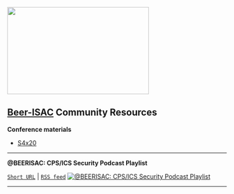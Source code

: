 
<p align="left">
  <img height="200" width="325" src="https://i.pinimg.com/originals/17/76/64/1776645539bad4985600cbf96a842f30.png">
</p>

## [Beer-ISAC](https://twitter.com/BEERISAC) Community Resources

**Conference materials**

- [S4x20](https://github.com/anton-shipulin/Beer-ISAC/tree/master/Conferences/S4x20)
___
**@BEERISAC: CPS/ICS Security Podcast Playlist**

[`Short URL`](http://bit.ly/beerisac) | [`RSS feed`](https://www.listennotes.com/listen/beerisac-cpsics-security-podcast-playlist-j-G0QwC8Zsu/rss/)
[![@BEERISAC: CPS/ICS Security Podcast Playlist](https://i.pinimg.com/originals/98/76/01/987601a83d7459270f350484ce46ad92.png)](https://www.listennotes.com/listen/beerisac-cpsics-security-podcast-playlist-j-G0QwC8Zsu/?display=episode)
___
